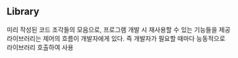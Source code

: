 ## Library

미리 작성된 코드 조각들의 모음으로, 프로그램 개발 시 재사용할 수 있는 기능들을 제공
라이브러리는 제어의 흐름이 개발자에게 있다. 즉 개발자가 필요할 때마다 능동적으로 라이브러리 호출하여 사용
